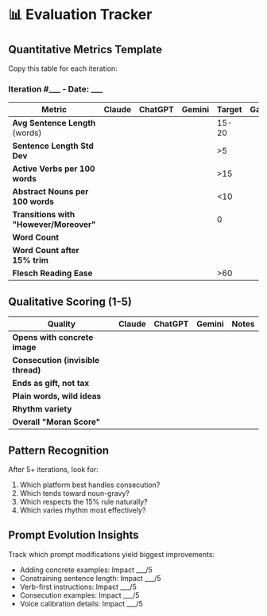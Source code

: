 # 📊 Evaluation Tracker

## Quantitative Metrics Template

Copy this table for each iteration:

### Iteration #___ - Date: ___

| Metric | Claude | ChatGPT | Gemini | Target | Gap |
|--------|--------|---------|---------|--------|-----|
| **Avg Sentence Length** (words) | | | | 15-20 | |
| **Sentence Length Std Dev** | | | | >5 | |
| **Active Verbs per 100 words** | | | | >15 | |
| **Abstract Nouns per 100 words** | | | | <10 | |
| **Transitions with "However/Moreover"** | | | | 0 | |
| **Word Count** | | | | | |
| **Word Count after 15% trim** | | | | | |
| **Flesch Reading Ease** | | | | >60 | |

## Qualitative Scoring (1-5)

| Quality | Claude | ChatGPT | Gemini | Notes |
|---------|--------|---------|---------|--------|
| **Opens with concrete image** | | | | |
| **Consecution (invisible thread)** | | | | |
| **Ends as gift, not tax** | | | | |
| **Plain words, wild ideas** | | | | |
| **Rhythm variety** | | | | |
| **Overall "Moran Score"** | | | | |

## Pattern Recognition

After 5+ iterations, look for:
1. Which platform best handles consecution?
2. Which tends toward noun-gravy?
3. Which respects the 15% rule naturally?
4. Which varies rhythm most effectively?

## Prompt Evolution Insights

Track which prompt modifications yield biggest improvements:
- Adding concrete examples: Impact ___/5
- Constraining sentence length: Impact ___/5
- Verb-first instructions: Impact ___/5
- Consecution examples: Impact ___/5
- Voice calibration details: Impact ___/5
